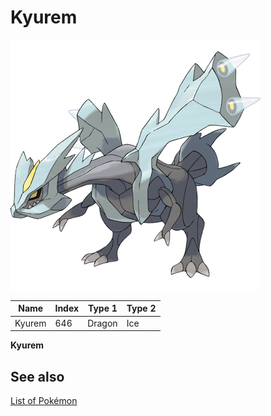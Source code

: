 # Kyurem


![Kyurem](images/646.png)

| **Name** | **Index** | **Type 1** | **Type 2** |
|----|----|----|----|
| Kyurem | 646 | Dragon | Ice  |

**Kyurem** 

## See also

[List of Pokémon](../pokemon.md)
